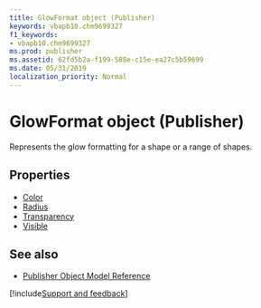 ```yaml
---
title: GlowFormat object (Publisher)
keywords: vbapb10.chm9699327
f1_keywords:
- vbapb10.chm9699327
ms.prod: publisher
ms.assetid: 62fd5b2a-f199-588e-c15e-ea27c5b59699
ms.date: 05/31/2019
localization_priority: Normal
---
```



# GlowFormat object (Publisher)

Represents the glow formatting for a shape or a range of shapes.
 


## Properties

- [Color](Publisher.glowformat.color.md)
- [Radius](Publisher.glowformat.radius.md)
- [Transparency](Publisher.glowformat.transparency.md)
- [Visible](Publisher.glowformat.visible.md)

## See also

- [Publisher Object Model Reference](overview/publisher/object-model.md)



[!include[Support and feedback](~/includes/feedback-boilerplate.md)]